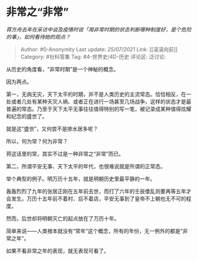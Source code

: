 # 非常之“非常”
*蒋方舟去年在采访中谈及疫情时说「用非常时期的状态判断哪种制度好，是个危险的事」，如何看待她的观点？*

> Author: #0-Anonymity
> Last update: *25/07/2021*
> Link: [[滚滚向前]]
> Category: #社科答集
> Tag: #4-世界史/4D-历史
> 评论区:
> 泛讨论:

从历史的角度看，“非常时期”是一个神秘的概念。

因为两点。

第一，无病无灾，天下太平的时期，并不是人类历史的主流常态。恰恰相反，在一处或者几处有某种天灾人祸、或者正在进行一场甚至几场战争，这样的状态才是最普遍的常态。乃至于天下太平无事往往值得特别的写一笔，被记录成某种值得炫耀和纪念的盛世了。

就是这“盛世”，又何尝不是掺水居多呢？

所以，何为常？何为非常？

蒋这话里的常，其实不过是一种非常之“非常”而已。

第二，所谓平安无事、天下太平的年代，也很难说就是所谓的正常态。

举个典型的例子。明万历十五年，就是明朝历史里最平静的一年。

轰轰烈烈了九年的张居正刚在五年前去世，而打了六年的壬辰倭乱则要再等五年才会发生。万历十五年前不着村、后不着店，平安无事到了皇帝不上朝也无不可的程度。

然而，后世却将明朝灭亡的起点放在了万历十年。

简单来说——人类根本就没有“常年”这个概念，所有的年份，无一例外的都是“非常之年”。

如果不看非常之年的表现，就无表现可看了。
